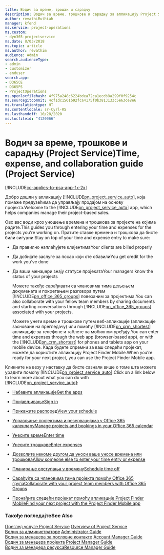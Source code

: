 ```yaml
---
title: Водич за време, трошак и сарадњу
description: Водич за време, трошкове и сарадњу за апликацију Project Service
author: revathiMuthiah
manager: kfend
ms.service: project-operations
ms.custom:
- dyn365-projectservice
ms.date: 8/03/2018
ms.topic: article
ms.author: revathim
audience: Admin
search.audienceType:
- admin
- customizer
- enduser
search.app:
- D365CE
- D365PS
- ProjectOperations
ms.openlocfilehash: 4f975a248c6224bdea72ca1ecdb8a299f0f9254c
ms.sourcegitcommit: 4cf1dc1561b92fca4175f0b3813133c5e63ce8e6
ms.translationtype: HT
ms.contentlocale: sr-Cyrl-RS
ms.lasthandoff: 10/28/2020
ms.locfileid: "4120066"
---
```

# <a name="time-expense-and-collaboration-guide-project-service"></a><span data-ttu-id="86a12-103">Водич за време, трошкове и сарадњу (Project Service)</span><span class="sxs-lookup"><span data-stu-id="86a12-103">Time, expense, and collaboration guide (Project Service)</span></span>

[!INCLUDE[cc-applies-to-psa-app-1x-2x](../includes/cc-applies-to-psa-app-1x-2x.md)]

<span data-ttu-id="86a12-104">Добро дошли у апликацију [!INCLUDE[pn_project_service_auto](../includes/pn-project-service-auto.md)], која помаже предузећима да управљају продајом на основу пројекта.</span><span class="sxs-lookup"><span data-stu-id="86a12-104">Welcome to the [!INCLUDE[pn_project_service_auto](../includes/pn-project-service-auto.md)] app, which helps companies manage their project-based sales.</span></span> 
  
 <span data-ttu-id="86a12-105">Ово вас води кроз уношење времена и трошкова за пројекте на којима радите.</span><span class="sxs-lookup"><span data-stu-id="86a12-105">This guides you through entering your time and expenses for the projects you’re working on.</span></span> <span data-ttu-id="86a12-106">Пратите ставке времена и трошкова да бисте били сигурни:</span><span class="sxs-lookup"><span data-stu-id="86a12-106">Stay on top of your time and expense entry to make sure:</span></span>  
  
- <span data-ttu-id="86a12-107">Да правилно наплаћујете клијентима</span><span class="sxs-lookup"><span data-stu-id="86a12-107">Your clients are billed properly</span></span>  
  
- <span data-ttu-id="86a12-108">Да добијате заслуге за посао који сте обавили</span><span class="sxs-lookup"><span data-stu-id="86a12-108">You get credit for the work you’ve done</span></span>  
  
- <span data-ttu-id="86a12-109">Да ваши менаџери знају статусе пројеката</span><span class="sxs-lookup"><span data-stu-id="86a12-109">Your managers know the status of your projects</span></span>  
  
  <span data-ttu-id="86a12-110">Можете такође сарађивати са члановима тима дељењем докумената и покретањем разговора путем [!INCLUDE[pn_office_365_groups](../includes/pn-office-365-groups.md)] повезаним за пројектима.</span><span class="sxs-lookup"><span data-stu-id="86a12-110">You can also collaborate with your fellow team members by sharing documents and starting conversations through [!INCLUDE[pn_office_365_groups](../includes/pn-office-365-groups.md)] associated with your projects.</span></span>  
  
  <span data-ttu-id="86a12-111">Можете унети време и трошкове путем веб-апликације (апликације засноване на прегледачу) или помоћу [!INCLUDE[pn_crm_shortest](../includes/pn-crm-shortest.md)] апликације за телефоне и таблете на мобилном уређају.</span><span class="sxs-lookup"><span data-stu-id="86a12-111">You can enter time and expenses through the web app (browser-based app), or with the [!INCLUDE[pn_crm_shortest](../includes/pn-crm-shortest.md)] for phones and tablets app on your mobile device.</span></span> <span data-ttu-id="86a12-112">Када будете спремни за ваш следећи пројекат, можете да користите апликацију Project Finder Mobile.</span><span class="sxs-lookup"><span data-stu-id="86a12-112">When you’re ready for your next project, you can use the Project Finder Mobile app.</span></span>  
  
<span data-ttu-id="86a12-113">Кликните на везу у наставку да бисте сазнали више о томе шта можете урадити помоћу [!INCLUDE[pn_project_service_auto](../includes/pn-project-service-auto.md)]:</span><span class="sxs-lookup"><span data-stu-id="86a12-113">Click on a link below to learn more about what you can do with [!INCLUDE[pn_project_service_auto](../includes/pn-project-service-auto.md)]:</span></span>  
  
-   [<span data-ttu-id="86a12-114">Набавите апликације</span><span class="sxs-lookup"><span data-stu-id="86a12-114">Get the apps</span></span>](../psa/get-apps.md)  
  
-   [<span data-ttu-id="86a12-115">Пријављивање</span><span class="sxs-lookup"><span data-stu-id="86a12-115">Sign in</span></span>](../psa/sign-in.md)  
  
-   [<span data-ttu-id="86a12-116">Прикажите распоред</span><span class="sxs-lookup"><span data-stu-id="86a12-116">View your schedule</span></span>](../psa/view-schedule.md)  
  
-   [<span data-ttu-id="86a12-117">Управљање пројектима и резервацијама у Office 365 календару</span><span class="sxs-lookup"><span data-stu-id="86a12-117">Manage projects and bookings in your Office 365 calendar</span></span>](../psa/manage-project-bookings-office-365-calendar.md)  
  
-   [<span data-ttu-id="86a12-118">Унесите време</span><span class="sxs-lookup"><span data-stu-id="86a12-118">Enter time</span></span>](../psa/enter-time.md)  
  
-   [<span data-ttu-id="86a12-119">Унесите трошкове</span><span class="sxs-lookup"><span data-stu-id="86a12-119">Enter expenses</span></span>](../psa/enter-expenses.md)  
  
-   [<span data-ttu-id="86a12-120">Дозволите некоме другом да уноси ваше уносе времена или трошкова</span><span class="sxs-lookup"><span data-stu-id="86a12-120">Allow someone else to enter your time entry or expense</span></span>](../psa/allow-someone-else-enter-time-entry-expense.md)  
  
-   [<span data-ttu-id="86a12-121">Планирање одступања у времену</span><span class="sxs-lookup"><span data-stu-id="86a12-121">Schedule time off</span></span>](../psa/schedule-time-off.md)  
  
-   [<span data-ttu-id="86a12-122">Сарађујте са члановима тима пројекта помоћу Office 365 група</span><span class="sxs-lookup"><span data-stu-id="86a12-122">Collaborate with your project team members with Office 365 Groups</span></span>](../psa/collaborate-project-team-members-office-365-groups.md)  
  
-   [<span data-ttu-id="86a12-123">Пронађите следећи пројекат помоћу апликације Project Finder Mobile</span><span class="sxs-lookup"><span data-stu-id="86a12-123">Find your next project with the Project Finder Mobile app</span></span>](../psa/find-next-project-finder-mobile-app.md)  
  
### <a name="see-also"></a><span data-ttu-id="86a12-124">Такође погледајте</span><span class="sxs-lookup"><span data-stu-id="86a12-124">See Also</span></span>  
 <span data-ttu-id="86a12-125">[Преглед услуге Project Service](../psa/overview.md) </span><span class="sxs-lookup"><span data-stu-id="86a12-125">[Overview of Project Service](../psa/overview.md) </span></span>  
 <span data-ttu-id="86a12-126">[Водич за администраторе](../psa/admin-guide.md) </span><span class="sxs-lookup"><span data-stu-id="86a12-126">[Administrator Guide](../psa/admin-guide.md) </span></span>  
 <span data-ttu-id="86a12-127">[Водич за менаџера за пословне контакте](../psa/account-manager-guide.md) </span><span class="sxs-lookup"><span data-stu-id="86a12-127">[Account Manager Guide](../psa/account-manager-guide.md) </span></span>  
 <span data-ttu-id="86a12-128">[Водич за менаџера пројекта](../psa/project-manager-guide.md) </span><span class="sxs-lookup"><span data-stu-id="86a12-128">[Project Manager Guide](../psa/project-manager-guide.md) </span></span>  
 [<span data-ttu-id="86a12-129">Водич за менаџера ресурса</span><span class="sxs-lookup"><span data-stu-id="86a12-129">Resource Manager Guide</span></span>](../psa/resource-manager-guide.md)   
